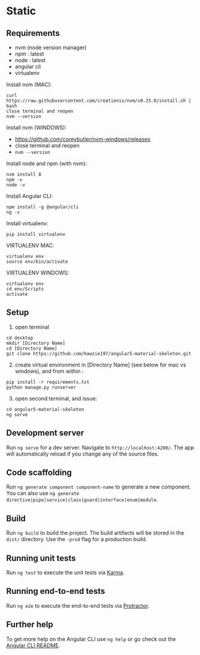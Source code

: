 # Static

## Requirements

- nvm (node version manager)
- npm : latest
- node : latest
- angular cli
- virtualenv

Install nvm (MAC):

```
curl https://raw.githubusercontent.com/creationix/nvm/v0.25.0/install.sh | bash
close terminal and reopen
nvm --version
```

Install nvm (WINDOWS):


- https://github.com/coreybutler/nvm-windows/releases
- close terminal and reopen
- `nvm --version`

Install node and npm (with nvm):

```
nvm install 8
npm -v
node -v
```

Install Angular CLI:

```
npm install -g @angular/cli
ng -v
```

Install virtualenv:

```
pip install virtualenv
```

VIRTUALENV MAC:

```
virtualenv env
source env/bin/activate
```

VIRTUALENV WINDOWS:

```
virtualenv env
cd env/Scripts
activate
```

## Setup

1. open terminal

```
cd desktop
mkdir [Directory Name]
cd [Directory Name]
git clone https://github.com/hawzie197/angular5-material-skeleton.git
```

2. create virtual environment in [Directory Name] (see below for mac vs windows), and from within :

```
pip install -r requirements.txt
python manage.py runserver
```

3. open second terminal, and issue:

```
cd angular5-material-skeleton
ng serve
```


## Development server

Run `ng serve` for a dev server. Navigate to `http://localhost:4200/`. The app will automatically reload if you change any of the source files.

## Code scaffolding

Run `ng generate component component-name` to generate a new component. You can also use `ng generate directive|pipe|service|class|guard|interface|enum|module`.

## Build

Run `ng build` to build the project. The build artifacts will be stored in the `dist/` directory. Use the `-prod` flag for a production build.

## Running unit tests

Run `ng test` to execute the unit tests via [Karma](https://karma-runner.github.io).

## Running end-to-end tests

Run `ng e2e` to execute the end-to-end tests via [Protractor](http://www.protractortest.org/).

## Further help

To get more help on the Angular CLI use `ng help` or go check out the [Angular CLI README](https://github.com/angular/angular-cli/blob/master/README.md).

